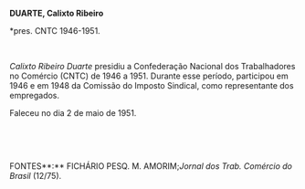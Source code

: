 **DUARTE, Calixto Ribeiro**

\*pres. CNTC 1946-1951.

 

*Calixto Ribeiro Duarte* presidiu a Confederação Nacional dos
Trabalhadores no Comércio (CNTC) de 1946 a 1951. Durante esse período,
participou em 1946 e em 1948 da Comissão do Imposto Sindical, como
representante dos empregados.

Faleceu no dia 2 de maio de 1951.

 

 

FONTES**:** FICHÁRIO PESQ. M. AMORIM;*Jornal dos Trab. Comércio do
Brasil* (12/75).

 

